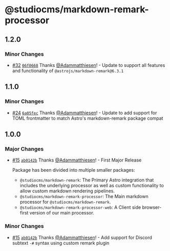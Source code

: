 # @studiocms/markdown-remark-processor

## 1.2.0

### Minor Changes

- [#32](https://github.com/withstudiocms/markdown-remark/pull/32) [`06f0668`](https://github.com/withstudiocms/markdown-remark/commit/06f0668b4c50fff7d56e21006cded86748fecc2c) Thanks [@Adammatthiesen](https://github.com/Adammatthiesen)! - Update to support all features and functionality of `@astrojs/markdown-remark@6.3.1`

## 1.1.0

### Minor Changes

- [#24](https://github.com/withstudiocms/markdown-remark/pull/24) [`6a05fec`](https://github.com/withstudiocms/markdown-remark/commit/6a05fecf27c68f57168cf522a9cec178d71a9f7c) Thanks [@Adammatthiesen](https://github.com/Adammatthiesen)! - Update to add support for TOML frontmatter to match Astro's markdown-remark package compat

## 1.0.0

### Major Changes

- [#15](https://github.com/withstudiocms/markdown-remark/pull/15) [`ab0142b`](https://github.com/withstudiocms/markdown-remark/commit/ab0142bc28ba51de5884c0f6ee0d655400532009) Thanks [@Adammatthiesen](https://github.com/Adammatthiesen)! - First Major Release

  Package has been divided into multiple smaller packages:

  - `@studiocms/markdown-remark`: The Primary Astro integration that includes the underlying processor as well as custom functionality to allow custom markdown rendering pipelines.
  - `@studiocms/markdown-remark-processor`: The Main markdown processor for `@studiocms/markdown-remark`.
  - `@studiocms/markdown-remark-processor-web`: A Client side browser-first version of our main processor.

### Minor Changes

- [#15](https://github.com/withstudiocms/markdown-remark/pull/15) [`ab0142b`](https://github.com/withstudiocms/markdown-remark/commit/ab0142bc28ba51de5884c0f6ee0d655400532009) Thanks [@Adammatthiesen](https://github.com/Adammatthiesen)! - Add support for Discord subtext `-#` syntax using custom remark plugin
